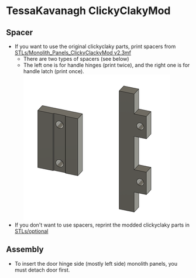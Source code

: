 # TessaKavanagh ClickyClakyMod

## Spacer

- If you want to use the original clickyclaky parts, print spacers from [STLs/Monolith_Panels_ClickyClackyMod v2.3mf](STLs/Monolith_Panels_ClickyClackyMod%20v2.3mf)
  - There are two types of spacers (see below) 
  - The left one is for handle hinges (print twice), and the right one is for handle latch (print once).
![spacer](Images/spacer.png)
- If you don't want to use spacers, reprint the modded clickyclaky parts in [STLs/optional](STLs/optional/)

## Assembly

- To insert the door hinge side (mostly left side) monolith panels, you must detach door first.
